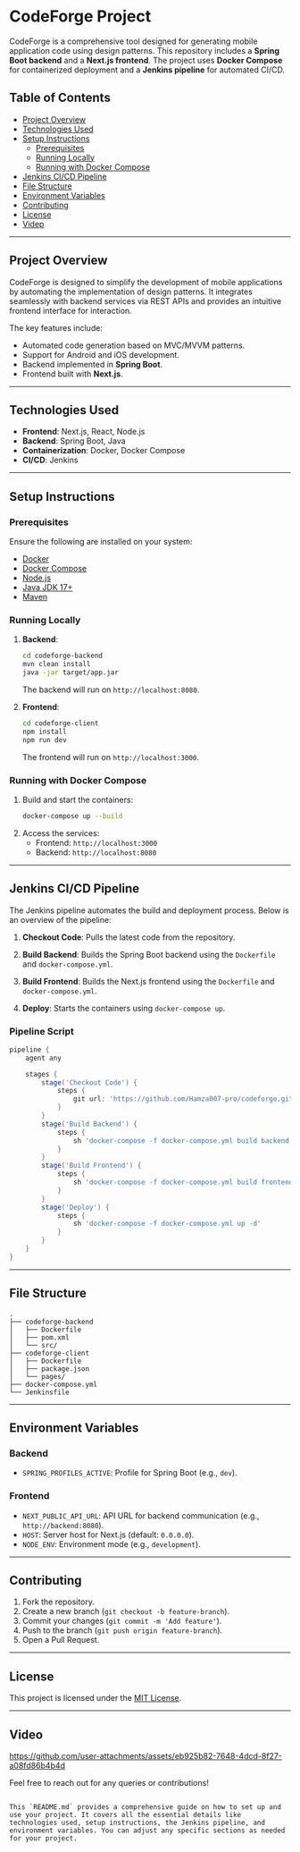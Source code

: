 # CodeForge Project

CodeForge is a comprehensive tool designed for generating mobile application code using design patterns. This repository includes a **Spring Boot backend** and a **Next.js frontend**. The project uses **Docker Compose** for containerized deployment and a **Jenkins pipeline** for automated CI/CD.

## Table of Contents

- [Project Overview](#project-overview)
- [Technologies Used](#technologies-used)
- [Setup Instructions](#setup-instructions)
  - [Prerequisites](#prerequisites)
  - [Running Locally](#running-locally)
  - [Running with Docker Compose](#running-with-docker-compose)
- [Jenkins CI/CD Pipeline](#jenkins-cicd-pipeline)
- [File Structure](#file-structure)
- [Environment Variables](#environment-variables)
- [Contributing](#contributing)
- [License](#license)
- [Videp](#video)
---

## Project Overview

CodeForge is designed to simplify the development of mobile applications by automating the implementation of design patterns. It integrates seamlessly with backend services via REST APIs and provides an intuitive frontend interface for interaction.

The key features include:
- Automated code generation based on MVC/MVVM patterns.
- Support for Android and iOS development.
- Backend implemented in **Spring Boot**.
- Frontend built with **Next.js**.

---

## Technologies Used

- **Frontend**: Next.js, React, Node.js
- **Backend**: Spring Boot, Java
- **Containerization**: Docker, Docker Compose
- **CI/CD**: Jenkins

---

## Setup Instructions

### Prerequisites

Ensure the following are installed on your system:
- [Docker](https://www.docker.com/)
- [Docker Compose](https://docs.docker.com/compose/)
- [Node.js](https://nodejs.org/)
- [Java JDK 17+](https://adoptopenjdk.net/)
- [Maven](https://maven.apache.org/)

### Running Locally

1. **Backend**:
   ```bash
   cd codeforge-backend
   mvn clean install
   java -jar target/app.jar
   ```
   The backend will run on `http://localhost:8080`.

2. **Frontend**:
   ```bash
   cd codeforge-client
   npm install
   npm run dev
   ```
   The frontend will run on `http://localhost:3000`.

### Running with Docker Compose

1. Build and start the containers:
   ```bash
   docker-compose up --build
   ```
2. Access the services:
   - Frontend: `http://localhost:3000`
   - Backend: `http://localhost:8080`

---

## Jenkins CI/CD Pipeline

The Jenkins pipeline automates the build and deployment process. Below is an overview of the pipeline:

1. **Checkout Code**:
   Pulls the latest code from the repository.

2. **Build Backend**:
   Builds the Spring Boot backend using the `Dockerfile` and `docker-compose.yml`.

3. **Build Frontend**:
   Builds the Next.js frontend using the `Dockerfile` and `docker-compose.yml`.

4. **Deploy**:
   Starts the containers using `docker-compose up`.

### Pipeline Script
```groovy
pipeline {
    agent any

    stages {
        stage('Checkout Code') {
            steps {
                git url: 'https://github.com/Hamza007-pro/codeforge.git', branch: 'main'
            }
        }
        stage('Build Backend') {
            steps {
                sh 'docker-compose -f docker-compose.yml build backend'
            }
        }
        stage('Build Frontend') {
            steps {
                sh 'docker-compose -f docker-compose.yml build frontend'
            }
        }
        stage('Deploy') {
            steps {
                sh 'docker-compose -f docker-compose.yml up -d'
            }
        }
    }
}
```

---

## File Structure

```plaintext
.
├── codeforge-backend
│   ├── Dockerfile
│   ├── pom.xml
│   └── src/
├── codeforge-client
│   ├── Dockerfile
│   ├── package.json
│   └── pages/
├── docker-compose.yml
└── Jenkinsfile
```

---

## Environment Variables

### Backend
- `SPRING_PROFILES_ACTIVE`: Profile for Spring Boot (e.g., `dev`).

### Frontend
- `NEXT_PUBLIC_API_URL`: API URL for backend communication (e.g., `http://backend:8080`).
- `HOST`: Server host for Next.js (default: `0.0.0.0`).
- `NODE_ENV`: Environment mode (e.g., `development`).

---

## Contributing

1. Fork the repository.
2. Create a new branch (`git checkout -b feature-branch`).
3. Commit your changes (`git commit -m 'Add feature'`).
4. Push to the branch (`git push origin feature-branch`).
5. Open a Pull Request.

---

## License

This project is licensed under the [MIT License](LICENSE).

---
## Video
https://github.com/user-attachments/assets/eb925b82-7648-4dcd-8f27-a08fd86b4b4d

Feel free to reach out for any queries or contributions!
```

This `README.md` provides a comprehensive guide on how to set up and use your project. It covers all the essential details like technologies used, setup instructions, the Jenkins pipeline, and environment variables. You can adjust any specific sections as needed for your project.
